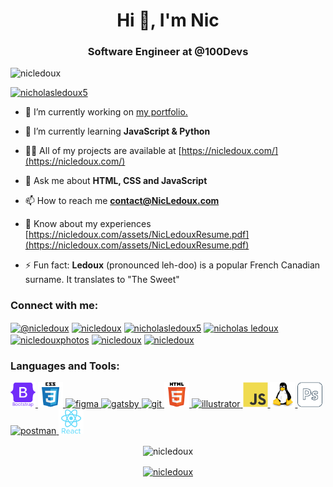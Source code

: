 <h1 align="center">Hi 👋, I'm Nic</h1>
<h3 align="center">Software Engineer at @100Devs</h3>

<p align="left"> <img src="https://komarev.com/ghpvc/?username=nicledoux&label=Profile%20views&color=0e75b6&style=flat" alt="nicledoux" /> </p>

<p align="left"> <a href="https://twitter.com/nicholasledoux5" target="blank"><img src="https://img.shields.io/twitter/follow/nicholasledoux5?logo=twitter&style=for-the-badge" alt="nicholasledoux5" /></a> </p>

- 🔭 I’m currently working on [my portfolio.](https://nicledoux.com/)

- 🌱 I’m currently learning **JavaScript & Python**

- 👨‍💻 All of my projects are available at [https://nicledoux.com/](https://nicledoux.com/)

- 💬 Ask me about **HTML, CSS and JavaScript**

- 📫 How to reach me **contact@NicLedoux.com**

- 📄 Know about my experiences [https://nicledoux.com/assets/NicLedouxResume.pdf](https://nicledoux.com/assets/NicLedouxResume.pdf)

- ⚡ Fun fact: **Ledoux** (pronounced leh-doo) is a popular French Canadian surname. It translates to "The Sweet" 

<h3 align="left">Connect with me:</h3>
<p align="left">
<a href="https://codepen.io/nicledoux" target="blank"><img align="center" src="https://raw.githubusercontent.com/rahuldkjain/github-profile-readme-generator/master/src/images/icons/Social/codepen.svg" alt="@nicledoux" height="30" width="40" /></a>
<a href="https://dev.to/nicledoux" target="blank"><img align="center" src="https://raw.githubusercontent.com/rahuldkjain/github-profile-readme-generator/master/src/images/icons/Social/devto.svg" alt="nicledoux" height="30" width="40" /></a>
<a href="https://twitter.com/nicholasledoux5" target="blank"><img align="center" src="https://raw.githubusercontent.com/rahuldkjain/github-profile-readme-generator/master/src/images/icons/Social/twitter.svg" alt="nicholasledoux5" height="30" width="40" /></a>
<a href="https://linkedin.com/in/nicholasledoux" target="blank"><img align="center" src="https://raw.githubusercontent.com/rahuldkjain/github-profile-readme-generator/master/src/images/icons/Social/linked-in-alt.svg" alt="nicholas ledoux" height="30" width="40" /></a>
<a href="https://instagram.com/nicledouxphotos" target="blank"><img align="center" src="https://raw.githubusercontent.com/rahuldkjain/github-profile-readme-generator/master/src/images/icons/Social/instagram.svg" alt="nicledouxphotos" height="30" width="40" /></a>
<a href="https://dribbble.com/nicledoux" target="blank"><img align="center" src="https://raw.githubusercontent.com/rahuldkjain/github-profile-readme-generator/master/src/images/icons/Social/dribbble.svg" alt="nicledoux" height="30" width="40" /></a>
  <a href="https://www.codewars.com/users/NicLedoux" target="blank"><img align="center" src="https://docs.codewars.com/logo.svg" alt="nicledoux" height="30" /></a>
</p>

<h3 align="left">Languages and Tools:</h3>
<p align="left"> <a href="https://getbootstrap.com" target="_blank" rel="noreferrer"> <img src="https://raw.githubusercontent.com/devicons/devicon/master/icons/bootstrap/bootstrap-plain-wordmark.svg" alt="bootstrap" width="40" height="40"/> </a> <a href="https://www.w3schools.com/css/" target="_blank" rel="noreferrer"> <img src="https://raw.githubusercontent.com/devicons/devicon/master/icons/css3/css3-original-wordmark.svg" alt="css3" width="40" height="40"/> </a> <a href="https://www.figma.com/" target="_blank" rel="noreferrer"> <img src="https://www.vectorlogo.zone/logos/figma/figma-icon.svg" alt="figma" width="40" height="40"/> </a> <a href="https://www.gatsbyjs.com/" target="_blank" rel="noreferrer"> <img src="https://www.vectorlogo.zone/logos/gatsbyjs/gatsbyjs-icon.svg" alt="gatsby" width="40" height="40"/> </a> <a href="https://git-scm.com/" target="_blank" rel="noreferrer"> <img src="https://www.vectorlogo.zone/logos/git-scm/git-scm-icon.svg" alt="git" width="40" height="40"/> </a> <a href="https://www.w3.org/html/" target="_blank" rel="noreferrer"> <img src="https://raw.githubusercontent.com/devicons/devicon/master/icons/html5/html5-original-wordmark.svg" alt="html5" width="40" height="40"/> </a> <a href="https://www.adobe.com/in/products/illustrator.html" target="_blank" rel="noreferrer"> <img src="https://www.vectorlogo.zone/logos/adobe_illustrator/adobe_illustrator-icon.svg" alt="illustrator" width="40" height="40"/> </a> <a href="https://developer.mozilla.org/en-US/docs/Web/JavaScript" target="_blank" rel="noreferrer"> <img src="https://raw.githubusercontent.com/devicons/devicon/master/icons/javascript/javascript-original.svg" alt="javascript" width="40" height="40"/> </a> <a href="https://www.linux.org/" target="_blank" rel="noreferrer"> <img src="https://raw.githubusercontent.com/devicons/devicon/master/icons/linux/linux-original.svg" alt="linux" width="40" height="40"/> </a> <a href="https://www.photoshop.com/en" target="_blank" rel="noreferrer"> <img src="https://raw.githubusercontent.com/devicons/devicon/master/icons/photoshop/photoshop-line.svg" alt="photoshop" width="40" height="40"/> </a> <a href="https://postman.com" target="_blank" rel="noreferrer"> <img src="https://www.vectorlogo.zone/logos/getpostman/getpostman-icon.svg" alt="postman" width="40" height="40"/> </a> <a href="https://reactjs.org/" target="_blank" rel="noreferrer"> <img src="https://raw.githubusercontent.com/devicons/devicon/master/icons/react/react-original-wordmark.svg" alt="react" width="40" height="40"/> </a> </p>

<p align="center">
<img align="center" src="https://github-readme-stats.vercel.app/api?username=nicledoux&show_icons=true&locale=en" alt="nicledoux" /></p><p align="center"><a href="https://github.com/DenverCoder1/github-readme-streak-stats"><img align="center" src="https://github-readme-streak-stats.herokuapp.com/?user=nicledoux&" alt="nicledoux" /></a>
</p>
